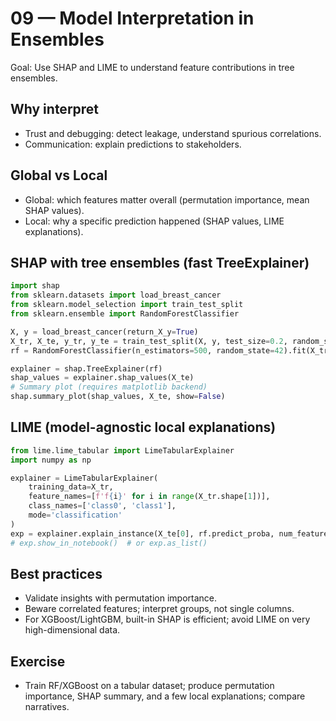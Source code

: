 # 09 — Model Interpretation in Ensembles

Goal: Use SHAP and LIME to understand feature contributions in tree ensembles.

## Why interpret
- Trust and debugging: detect leakage, understand spurious correlations.
- Communication: explain predictions to stakeholders.

## Global vs Local
- Global: which features matter overall (permutation importance, mean SHAP values).
- Local: why a specific prediction happened (SHAP values, LIME explanations).

## SHAP with tree ensembles (fast TreeExplainer)
```python
import shap
from sklearn.datasets import load_breast_cancer
from sklearn.model_selection import train_test_split
from sklearn.ensemble import RandomForestClassifier

X, y = load_breast_cancer(return_X_y=True)
X_tr, X_te, y_tr, y_te = train_test_split(X, y, test_size=0.2, random_state=42)
rf = RandomForestClassifier(n_estimators=500, random_state=42).fit(X_tr, y_tr)

explainer = shap.TreeExplainer(rf)
shap_values = explainer.shap_values(X_te)
# Summary plot (requires matplotlib backend)
shap.summary_plot(shap_values, X_te, show=False)
```

## LIME (model-agnostic local explanations)
```python
from lime.lime_tabular import LimeTabularExplainer
import numpy as np

explainer = LimeTabularExplainer(
    training_data=X_tr,
    feature_names=[f'f{i}' for i in range(X_tr.shape[1])],
    class_names=['class0', 'class1'],
    mode='classification'
)
exp = explainer.explain_instance(X_te[0], rf.predict_proba, num_features=5)
# exp.show_in_notebook()  # or exp.as_list()
```

## Best practices
- Validate insights with permutation importance.
- Beware correlated features; interpret groups, not single columns.
- For XGBoost/LightGBM, built-in SHAP is efficient; avoid LIME on very high-dimensional data.

## Exercise
- Train RF/XGBoost on a tabular dataset; produce permutation importance, SHAP summary, and a few local explanations; compare narratives.
